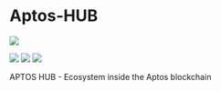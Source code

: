 # Aptos-HUB
![](https://img.shields.io/website?url=https%3A%2F%2Faptoshub.io%2F)

![](https://img.shields.io/badge/HTML-239120?style=for-the-badge&logo=html5&logoColor=white)
![](https://img.shields.io/badge/CSS-239120?&style=for-the-badge&logo=css3&logoColor=white)
![](https://img.shields.io/badge/JavaScript-F7DF1E?style=for-the-badge&logo=javascript&logoColor=black)


APTOS HUB - Ecosystem inside the Aptos blockchain
